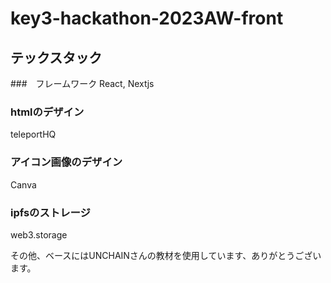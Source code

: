# key3-hackathon-2023AW-front

## テックスタック

###　フレームワーク
React, Nextjs

### htmlのデザイン
teleportHQ

### アイコン画像のデザイン
Canva

### ipfsのストレージ
web3.storage

その他、ベースにはUNCHAINさんの教材を使用しています、ありがとうございます。
